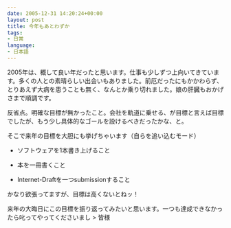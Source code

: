 ```yaml
---
date: 2005-12-31 14:20:24+00:00
layout: post
title: 今年もあとわずか
tags:
- 日常
language:
- 日本語
---
```


2005年は、概して良い年だったと思います。仕事も少しずつ上向いてきています。多くの人との素晴らしい出会いもありました。前厄だったにもかかわらず、とりあえず大病を患うことも無く、なんとか乗り切れました。娘の肝臓もおかげさまで順調です。

反省点。明確な目標が無かったこと。会社を軌道に乗せる、が目標と言えば目標でしたが、もう少し具体的なゴールを設けるべきだったかな、と。

そこで来年の目標を大胆にも挙げちゃいます（自らを追い込むモード）



 	
  * ソフトウェアを1本書き上げること

 	
  * 本を一冊書くこと

 	
  * Internet-Draftを一つsubmissionすること


かなり欲張ってますが、目標は高くないとねッ！

来年の大晦日にこの目標を振り返ってみたいと思います。一つも達成できなかったら叱ってやってくださいまし > 皆様
